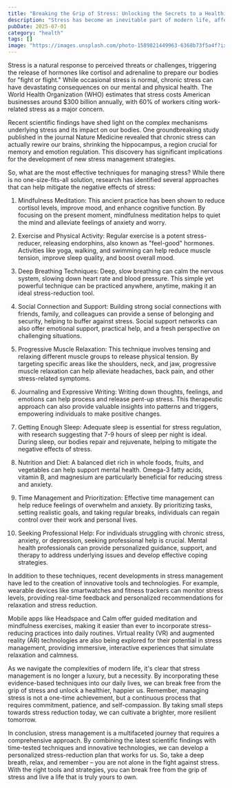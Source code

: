 ```yaml
---
title: "Breaking the Grip of Stress: Unlocking the Secrets to a Healthier You"
description: "Stress has become an inevitable part of modern life, affecting millions of people worldwide. Chronic stress can lead to a range of health problems, from anxiety and depression to cardiovascular disease and a weakened immune system. In this article, we delve into the latest scientific findings and recent developments in stress management, exploring the most effective techniques to help you break free from the grip of stress and live a healthier, happier life."
pubDate: 2025-07-01
category: "health"
tags: []
image: "https://images.unsplash.com/photo-1589821449963-6368b73f5a4f?ixid=MnwxMjA3fDB8MHxzZWFyY2h8MXx8c3RyZXNzfGVufDB8fDB8fA%3D%3D&w=1000&q=80"
---
```


Stress is a natural response to perceived threats or challenges, triggering the release of hormones like cortisol and adrenaline to prepare our bodies for "fight or flight." While occasional stress is normal, chronic stress can have devastating consequences on our mental and physical health. The World Health Organization (WHO) estimates that stress costs American businesses around $300 billion annually, with 60% of workers citing work-related stress as a major concern.

Recent scientific findings have shed light on the complex mechanisms underlying stress and its impact on our bodies. One groundbreaking study published in the journal Nature Medicine revealed that chronic stress can actually rewire our brains, shrinking the hippocampus, a region crucial for memory and emotion regulation. This discovery has significant implications for the development of new stress management strategies.

So, what are the most effective techniques for managing stress? While there is no one-size-fits-all solution, research has identified several approaches that can help mitigate the negative effects of stress:

1. Mindfulness Meditation: This ancient practice has been shown to reduce cortisol levels, improve mood, and enhance cognitive function. By focusing on the present moment, mindfulness meditation helps to quiet the mind and alleviate feelings of anxiety and worry.

2. Exercise and Physical Activity: Regular exercise is a potent stress-reducer, releasing endorphins, also known as "feel-good" hormones. Activities like yoga, walking, and swimming can help reduce muscle tension, improve sleep quality, and boost overall mood.

3. Deep Breathing Techniques: Deep, slow breathing can calm the nervous system, slowing down heart rate and blood pressure. This simple yet powerful technique can be practiced anywhere, anytime, making it an ideal stress-reduction tool.

4. Social Connection and Support: Building strong social connections with friends, family, and colleagues can provide a sense of belonging and security, helping to buffer against stress. Social support networks can also offer emotional support, practical help, and a fresh perspective on challenging situations.

5. Progressive Muscle Relaxation: This technique involves tensing and relaxing different muscle groups to release physical tension. By targeting specific areas like the shoulders, neck, and jaw, progressive muscle relaxation can help alleviate headaches, back pain, and other stress-related symptoms.

6. Journaling and Expressive Writing: Writing down thoughts, feelings, and emotions can help process and release pent-up stress. This therapeutic approach can also provide valuable insights into patterns and triggers, empowering individuals to make positive changes.

7. Getting Enough Sleep: Adequate sleep is essential for stress regulation, with research suggesting that 7-9 hours of sleep per night is ideal. During sleep, our bodies repair and rejuvenate, helping to mitigate the negative effects of stress.

8. Nutrition and Diet: A balanced diet rich in whole foods, fruits, and vegetables can help support mental health. Omega-3 fatty acids, vitamin B, and magnesium are particularly beneficial for reducing stress and anxiety.

9. Time Management and Prioritization: Effective time management can help reduce feelings of overwhelm and anxiety. By prioritizing tasks, setting realistic goals, and taking regular breaks, individuals can regain control over their work and personal lives.

10. Seeking Professional Help: For individuals struggling with chronic stress, anxiety, or depression, seeking professional help is crucial. Mental health professionals can provide personalized guidance, support, and therapy to address underlying issues and develop effective coping strategies.

In addition to these techniques, recent developments in stress management have led to the creation of innovative tools and technologies. For example, wearable devices like smartwatches and fitness trackers can monitor stress levels, providing real-time feedback and personalized recommendations for relaxation and stress reduction.

Mobile apps like Headspace and Calm offer guided meditation and mindfulness exercises, making it easier than ever to incorporate stress-reducing practices into daily routines. Virtual reality (VR) and augmented reality (AR) technologies are also being explored for their potential in stress management, providing immersive, interactive experiences that simulate relaxation and calmness.

As we navigate the complexities of modern life, it's clear that stress management is no longer a luxury, but a necessity. By incorporating these evidence-based techniques into our daily lives, we can break free from the grip of stress and unlock a healthier, happier us. Remember, managing stress is not a one-time achievement, but a continuous process that requires commitment, patience, and self-compassion. By taking small steps towards stress reduction today, we can cultivate a brighter, more resilient tomorrow.

In conclusion, stress management is a multifaceted journey that requires a comprehensive approach. By combining the latest scientific findings with time-tested techniques and innovative technologies, we can develop a personalized stress-reduction plan that works for us. So, take a deep breath, relax, and remember – you are not alone in the fight against stress. With the right tools and strategies, you can break free from the grip of stress and live a life that is truly yours to own.
